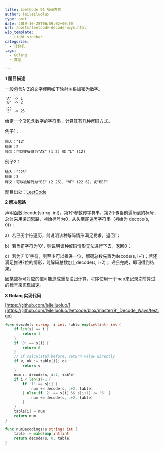 ```yaml
---
title: LeetCode 91 解码方式
author: leileiluoluo
type: post
date: 2019-10-28T06:59:02+00:00
url: /posts/leetcode-decode-ways.html
wip_template:
  - right-sidebar
categories:
  - 计算机
tags:
  - Golang
  - 算法

---
```

**1 题目描述**
  
一段包含A-Z的文字使用如下映射关系加密为数字。

```
'A' -> 1
'B' -> 2
...
'Z' -> 26
```

给定一个仅包含数字的字符串，计算其有几种解码方式。

例子1：
```
输入："12"
输出：2
释义：可以被解码为"AB" (1 2) 或 "L" (12)
```

例子2：
```
输入："226"
输出：3
释义：可以被解码为"BZ" (2 26)，"VF" (22 6)，或"BBF"
```

题目出处：[LeetCode](https://leetcode.com/problems/decode-ways/)

**2 解决思路**
  
声明函数decode(string, int)，第1个参数传字符串，第2个传当前遍历到的标号，总体采用递归思路，初始标号为0，从头至尾遍历字符串（初始为 decode(s, 0)）：

a）若已无字符遍历，则说明该种解码情形满足要求，返回1；

b）若当前字符为'0'，则说明该种解码情形无法进行下去，返回0；

c）若为非'0'字符，则至少可以推进一位，解码总数先置为decode(s, i+1)；若还满足推进2位的情形，则解码总数加上decode(s, i+2)；
递归完成，即可得到结果。

因某些标号对应的值可能造成重复递归计算，程序使用一个map来记录之前算过的标号来实现加速。

**3 Golang实现代码**

[https://github.com/leileiluoluo/](https://github.com/leileiluoluo/leetcode/blob/master/91_Decode_Ways/test.go)

```Go
func decode(s string, i int, table map[int]int) int {
	if len(s) == i {
		return 1
	}
	if '0' == s[i] {
		return 0
	}
	// if calculated before, return value directly
	if v, ok := table[i]; ok {
		return v
	}
	num := decode(s, i+1, table)
	if i < len(s)-1 {
		if '1' == s[i] {
			num += decode(s, i+2, table)
		} else if '2' == s[i] && s[i+1] <= '6' {
			num += decode(s, i+2, table)
		}
	}
	table[i] = num
	return num
}

func numDecodings(s string) int {
	table := make(map[int]int)
	return decode(s, 0, table)
}
```